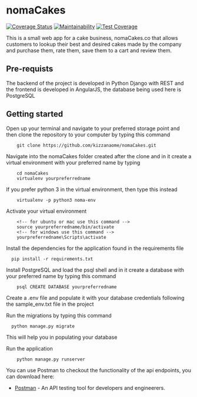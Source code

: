 # nomaCakes

[![Coverage Status](https://coveralls.io/repos/github/kizzanaome/nomaCakes/badge.svg?branch=develop)](https://coveralls.io/github/kizzanaome/nomaCakes?branch=develop)
[![Maintainability](https://api.codeclimate.com/v1/badges/c083d388535220ba5ccd/maintainability)](https://codeclimate.com/github/kizzanaome/nomaCakes/maintainability)
[![Test Coverage](https://api.codeclimate.com/v1/badges/c083d388535220ba5ccd/test_coverage)](https://codeclimate.com/github/kizzanaome/nomaCakes/test_coverage)

This is a small web app for a cake business, nomaCakes.co that allows customers to lookup their best and desired cakes made by the company and purchase them, rate them, save them to a cart and review them.

## Pre-requists
The backend of the project is developed in Python Django with REST and the frontend is developed in AngularJS, the database being used here is PostgreSQL

## Getting started
Open up your terminal and navigate to your preferred storage point and then clone the repository to your computer by typing this command
```
    git clone https://github.com/kizzanaome/nomaCakes.git
``` 
Navigate into the nomaCakes folder created after the clone and in it create a virtual environment with your preferred name by typing
```
    cd nomaCakes
    virtualenv yourpreferredname
```
If you prefer python 3 in the virtual environment, then type this instead
```
    virtualenv -p python3 noma-env
```
Activate your virtual environment
```
    <!-- for ubuntu or mac use this command -->
    source yourpreferredname/bin/activate
    <!-- for windows use this command -->
    yourpreferredname\Scripts\activate
```
Install the dependencies for the application found in the requirements file
```
  pip install -r requirements.txt
```
Install PostgreSQL and load the psql shell and in it create a database with your preferred name by typing this command
```
    psql CREATE DATABASE yourpreferredname
```
Create a .env file and populate it with your database credentials following the sample_env.txt file in the project

Run the migrations by typing this command
```
  python manage.py migrate
```
This will help you in populating your database

Run the application
```
    python manage.py runserver
```

You can use Postman to checkout the functionality of the api endpoints, you can download here:
- [Postman](https://www.getpostman.com/apps) - An API testing tool for developers and engineerers.
